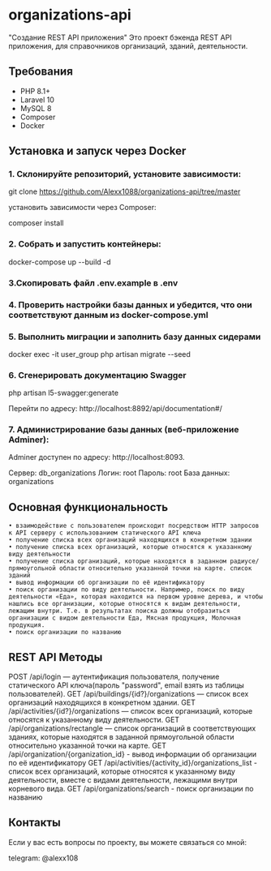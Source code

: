 # organizations-api
 "Создание REST API приложения"
Это проект бэкенда REST API приложения, для справочников организаций, зданий, деятельности.

## Требования
- PHP 8.1+
- Laravel 10
- MySQL 8
- Composer
- Docker

## Установка и запуск через Docker

### 1. Склонируйте репозиторий, установите зависимости:

git clone https://github.com/Alexx1088/organizations-api/tree/master

установить зависимости через Composer:

composer install

### 2.  Собрать и запустить контейнеры:

docker-compose up --build -d

### 3.Скопировать файл .env.example в .env

### 4. Проверить настройки базы данных и убедится, что они соответствуют данным из docker-compose.yml

### 5. Выполнить миграции и заполнить базу данных сидерами

docker exec -it user_group php artisan migrate --seed

### 6. Сгенерировать документацию Swagger 

php artisan l5-swagger:generate

Перейти по адресу: http://localhost:8892/api/documentation#/

### 7. Администрирование базы данных (веб-приложение Adminer):

Adminer доступен по адресу: http://localhost:8093.

Сервер: db_organizations
Логин: root
Пароль: root
База данных: organizations

## Основная функциональность

    • взаимодействие с пользователем происходит посредством HTTP запросов к API серверу с использованием статического API ключа
    • получение списка всех организаций находящихся в конкретном здании
    • получение списка всех организаций, которые относятся к указанному виду деятельности
    • получение списка организаций, которые находятся в заданном радиусе/прямоугольной области относительно указанной точки на карте. список зданий
    • вывод информации об организации по её идентификатору
    • поиск организации по виду деятельности. Например, поиск по виду деятельности «Еда», которая находится на первом уровне дерева, и чтобы нашлись все организации, которые относятся к видам деятельности, лежащим внутри. Т.е. в результатах поиска должны отобразиться организации с видом деятельности Еда, Мясная продукция, Молочная продукция.
    • поиск организации по названию

## REST API Методы

POST /api/login — аутентификация пользователя, получение статического API ключа(пароль "password", email взять из
таблицы пользователей).
GET /api/buildings/{id?}/organizations — список всех организаций находящихся в конкретном здании.
GET /api/activities/{id?}/organizations — список всех организаций, которые относятся к указанному виду деятельности.
GET /api/organizations/rectangle — список организаций в соответствующих зданиях, которые находятся в 
заданной прямоугольной области относительно указанной точки на карте.
GET /api/organization/{organization_id} - вывод информации об организации по её идентификатору
GET /api/activities/{activity_id}/organizations_list - список всех организаций, которые относятся к указанному виду 
деятельности, вместе с видами деятельности, лежащими внутри корневого вида.
GET /api/organizations/search - поиск организации по названию 

## Контакты

Если у вас есть вопросы по проекту, вы можете связаться со мной:

telegram: @alexx108
